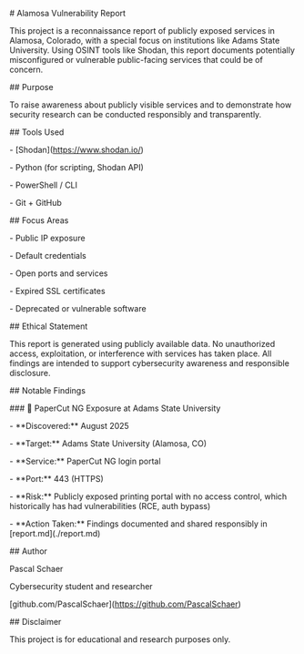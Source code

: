 \# Alamosa Vulnerability Report



This project is a reconnaissance report of publicly exposed services in Alamosa, Colorado, with a special focus on institutions like Adams State University. Using OSINT tools like Shodan, this report documents potentially misconfigured or vulnerable public-facing services that could be of concern.



\## Purpose



To raise awareness about publicly visible services and to demonstrate how security research can be conducted responsibly and transparently.



\## Tools Used



\- \[Shodan](https://www.shodan.io/)

\- Python (for scripting, Shodan API)

\- PowerShell / CLI

\- Git + GitHub



\## Focus Areas



\- Public IP exposure

\- Default credentials

\- Open ports and services

\- Expired SSL certificates

\- Deprecated or vulnerable software



\## Ethical Statement



This report is generated using publicly available data. No unauthorized access, exploitation, or interference with services has taken place. All findings are intended to support cybersecurity awareness and responsible disclosure.



\## Notable Findings



\### 🔎 PaperCut NG Exposure at Adams State University



\- \*\*Discovered:\*\* August 2025

\- \*\*Target:\*\* Adams State University (Alamosa, CO)

\- \*\*Service:\*\* PaperCut NG login portal

\- \*\*Port:\*\* 443 (HTTPS)

\- \*\*Risk:\*\* Publicly exposed printing portal with no access control, which historically has had vulnerabilities (RCE, auth bypass)

\- \*\*Action Taken:\*\* Findings documented and shared responsibly in \[report.md](./report.md)



\## Author



Pascal Schaer

Cybersecurity student and researcher

\[github.com/PascalSchaer](https://github.com/PascalSchaer)





\## Disclaimer



This project is for educational and research purposes only.

